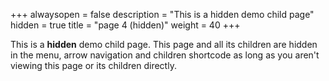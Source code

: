 +++
alwaysopen = false
description = "This is a hidden demo child page"
hidden = true
title = "page 4 (hidden)"
weight = 40
+++

This is a **hidden** demo child page. This page and all its children are hidden in the menu, arrow navigation and children shortcode as long as you aren't viewing this page or its children directly.

